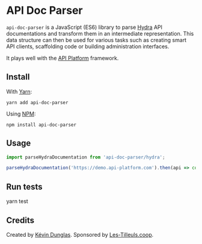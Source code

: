 # API Doc Parser

`api-doc-parser` is a JavaScript (ES6) library to parse [Hydra](http://hydra-cg.com) API documentations and transform them
in an intermediate representation. This data structure can then be used for various tasks such as creating smart API clients,
scaffolding code or building administration interfaces.

It plays well with the [API Platform](https://api-platform.com) framework.

## Install

With [Yarn](https://yarnpkg.com/):

    yarn add api-doc-parser

Using [NPM](https://www.npmjs.com/):

    npm install api-doc-parser

## Usage

```javascript
import parseHydraDocumentation from 'api-doc-parser/hydra';

parseHydraDocumentation('https://demo.api-platform.com').then(api => console.log(api));
```

## Run tests

   yarn test

## Credits

Created by [Kévin Dunglas](https://dunglas.fr). Sponsored by [Les-Tilleuls.coop](https://les-tilleuls.coop).
